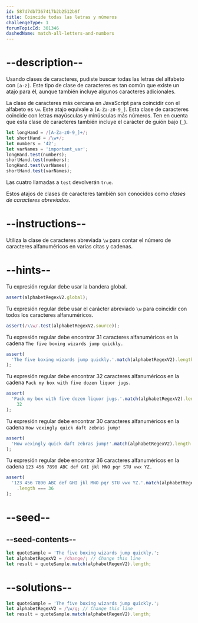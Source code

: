 ```yaml
---
id: 587d7db7367417b2b2512b9f
title: Coincide todas las letras y números
challengeType: 1
forumTopicId: 301346
dashedName: match-all-letters-and-numbers
---
```


# --description--

Usando clases de caracteres, pudiste buscar todas las letras del alfabeto con `[a-z]`. Este tipo de clase de caracteres es tan común que existe un atajo para él, aunque también incluye algunos caracteres adicionales.

La clase de caracteres más cercana en JavaScript para coincidir con el alfabeto es `\w`. Este atajo equivale a `[A-Za-z0-9_]`. Esta clase de caracteres coincide con letras mayúsculas y minúsculas más números. Ten en cuenta que esta clase de caracteres también incluye el carácter de guión bajo (`_`).

```js
let longHand = /[A-Za-z0-9_]+/;
let shortHand = /\w+/;
let numbers = '42';
let varNames = 'important_var';
longHand.test(numbers);
shortHand.test(numbers);
longHand.test(varNames);
shortHand.test(varNames);
```

Las cuatro llamadas a `test` devolverán `true`.

Estos atajos de clases de caracteres también son conocidos como <dfn>clases de caracteres abreviados</dfn>.

# --instructions--

Utiliza la clase de caracteres abreviada `\w` para contar el número de caracteres alfanuméricos en varias citas y cadenas.

# --hints--

Tu expresión regular debe usar la bandera global.

```js
assert(alphabetRegexV2.global);
```

Tu expresión regular debe usar el carácter abreviado `\w` para coincidir con todos los caracteres alfanuméricos.

```js
assert(/\\w/.test(alphabetRegexV2.source));
```

Tu expresión regular debe encontrar 31 caracteres alfanuméricos en la cadena `The five boxing wizards jump quickly.`

```js
assert(
  'The five boxing wizards jump quickly.'.match(alphabetRegexV2).length === 31
);
```

Tu expresión regular debe encontrar 32 caracteres alfanuméricos en la cadena `Pack my box with five dozen liquor jugs.`

```js
assert(
  'Pack my box with five dozen liquor jugs.'.match(alphabetRegexV2).length ===
    32
);
```

Tu expresión regular debe encontrar 30 caracteres alfanuméricos en la cadena `How vexingly quick daft zebras jump!`

```js
assert(
  'How vexingly quick daft zebras jump!'.match(alphabetRegexV2).length === 30
);
```

Tu expresión regular debe encontrar 36 caracteres alfanuméricos en la cadena `123 456 7890 ABC def GHI jkl MNO pqr STU vwx YZ.`

```js
assert(
  '123 456 7890 ABC def GHI jkl MNO pqr STU vwx YZ.'.match(alphabetRegexV2)
    .length === 36
);
```

# --seed--

## --seed-contents--

```js
let quoteSample = 'The five boxing wizards jump quickly.';
let alphabetRegexV2 = /change/; // Change this line
let result = quoteSample.match(alphabetRegexV2).length;
```

# --solutions--

```js
let quoteSample = 'The five boxing wizards jump quickly.';
let alphabetRegexV2 = /\w/g; // Change this line
let result = quoteSample.match(alphabetRegexV2).length;
```
